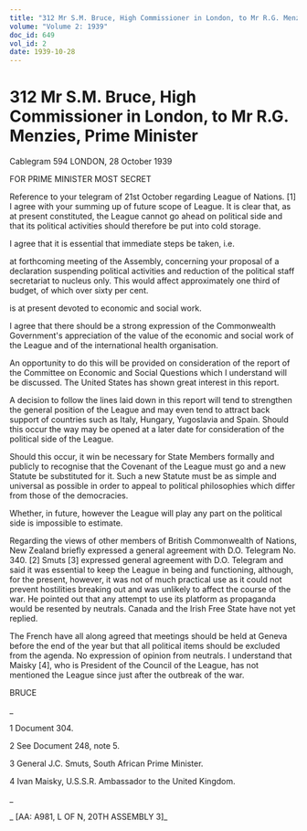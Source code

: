 ```yaml
---
title: "312 Mr S.M. Bruce, High Commissioner in London, to Mr R.G. Menzies, Prime Minister"
volume: "Volume 2: 1939"
doc_id: 649
vol_id: 2
date: 1939-10-28
---
```


# 312 Mr S.M. Bruce, High Commissioner in London, to Mr R.G. Menzies, Prime Minister

Cablegram 594 LONDON, 28 October 1939

FOR PRIME MINISTER MOST SECRET

Reference to your telegram of 21st October regarding League of Nations. [1] I agree with your summing up of future scope of League. It is clear that, as at present constituted, the League cannot go ahead on political side and that its political activities should therefore be put into cold storage.

I agree that it is essential that immediate steps be taken, i.e.

at forthcoming meeting of the Assembly, concerning your proposal of a declaration suspending political activities and reduction of the political staff secretariat to nucleus only. This would affect approximately one third of budget, of which over sixty per cent.

is at present devoted to economic and social work.

I agree that there should be a strong expression of the Commonwealth Government's appreciation of the value of the economic and social work of the League and of the international health organisation.

An opportunity to do this will be provided on consideration of the report of the Committee on Economic and Social Questions which I understand will be discussed. The United States has shown great interest in this report.

A decision to follow the lines laid down in this report will tend to strengthen the general position of the League and may even tend to attract back support of countries such as Italy, Hungary, Yugoslavia and Spain. Should this occur the way may be opened at a later date for consideration of the political side of the League.

Should this occur, it win be necessary for State Members formally and publicly to recognise that the Covenant of the League must go and a new Statute be substituted for it. Such a new Statute must be as simple and universal as possible in order to appeal to political philosophies which differ from those of the democracies.

Whether, in future, however the League will play any part on the political side is impossible to estimate.

Regarding the views of other members of British Commonwealth of Nations, New Zealand briefly expressed a general agreement with D.O. Telegram No. 340. [2] Smuts [3] expressed general agreement with D.O. Telegram and said it was essential to keep the League in being and functioning, although, for the present, however, it was not of much practical use as it could not prevent hostilities breaking out and was unlikely to affect the course of the war. He pointed out that any attempt to use its platform as propaganda would be resented by neutrals. Canada and the Irish Free State have not yet replied.

The French have all along agreed that meetings should be held at Geneva before the end of the year but that all political items should be excluded from the agenda. No expression of opinion from neutrals. I understand that Maisky [4], who is President of the Council of the League, has not mentioned the League since just after the outbreak of the war.

BRUCE

_

1 Document 304.

2 See Document 248, note 5.

3 General J.C. Smuts, South African Prime Minister.

4 Ivan Maisky, U.S.S.R. Ambassador to the United Kingdom.

_

_ [AA: A981, L OF N, 20TH ASSEMBLY 3]_
